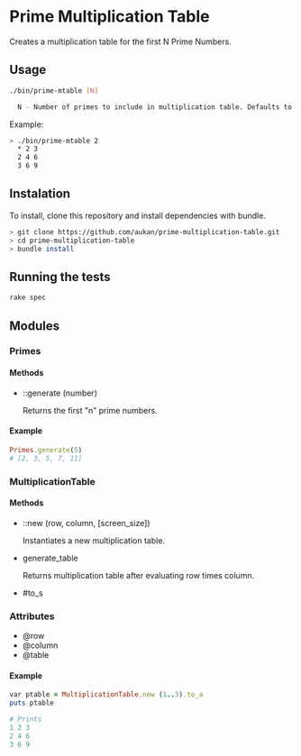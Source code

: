 # Prime Multiplication Table

Creates a multiplication table for the first N Prime Numbers.

## Usage

```sh
./bin/prime-mtable [N]

  N - Number of primes to include in multiplication table. Defaults to 10.
```

Example:

```sh
> ./bin/prime-mtable 2
  * 2 3
  2 4 6
  3 6 9
```

## Instalation

To install, clone this repository and install dependencies with bundle.

```sh
> git clone https://github.com/aukan/prime-multiplication-table.git
> cd prime-multiplication-table
> bundle install
```

## Running the tests

```rb
rake spec
```

## Modules

### Primes

#### Methods

+ ::generate (number)

  Returns the first "n" prime numbers.

#### Example

```rb
Primes.generate(5)
# [2, 3, 5, 7, 11]
```

### MultiplicationTable

#### Methods

+ ::new (row, column, [screen_size])

  Instantiates a new multiplication table.

+ generate_table

  Returns multiplication table after evaluating row times column.

+ #to_s

### Attributes

+ @row
+ @column
+ @table
  
#### Example

```rb
var ptable = MultiplicationTable.new (1..3).to_a
puts ptable

# Prints
1 2 3
2 4 6
3 6 9
```
